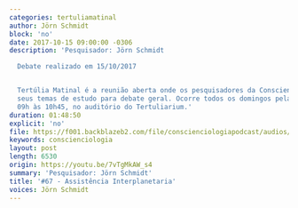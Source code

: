 ```yaml
---
categories: tertuliamatinal
author: Jörn Schmidt
block: 'no'
date: 2017-10-15 09:00:00 -0306
description: 'Pesquisador: Jörn Schmidt

  Debate realizado em 15/10/2017


  Tertúlia Matinal é a reunião aberta onde os pesquisadores da Conscienciologia apresentam
  seus temas de estudo para debate geral. Ocorre todos os domingos pela manhã, das
  09h às 10h45, no auditório do Tertuliarium.'
duration: 01:48:50
explicit: 'no'
file: https://f001.backblazeb2.com/file/conscienciologiapodcast/audios/7vTgMkAW_s4.m4a
keywords: conscienciologia
layout: post
length: 6530
origin: https://youtu.be/7vTgMkAW_s4
summary: 'Pesquisador: Jörn Schmidt'
title: '#67 - Assistência Interplanetaria'
voices: Jörn Schmidt
---
```

